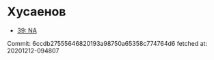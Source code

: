# Хусаенов
- [39: NA](39.md)

Commit: 6ccdb27555646820193a98750a65358c774764d6
 fetched at: 20201212-094807

